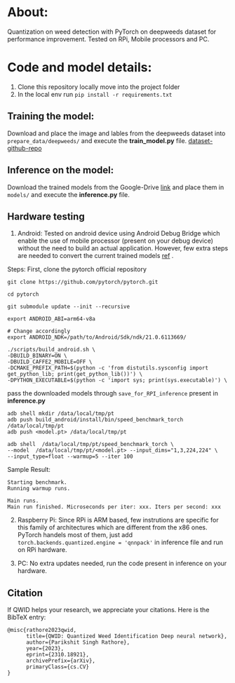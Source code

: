 # About:
Quantization on weed detection with PyTorch on deepweeds dataset for performance improvement. Tested on RPi, Mobile processors and PC.

# Code and model details:
1. Clone this repository locally move into the project folder
2. In the local env run `pip install -r requirements.txt`


## Training the model:
Download and place the image and lables from the deepweeds dataset into `prepare_data/deepweeds/` and execute the **train_model.py** file. [dataset-github-repo](https://github.com/AlexOlsen/DeepWeeds)

## Inference on the model:
Download the trained models from the Google-Drive [link](https://drive.google.com/drive/folders/1QDujacI3uPdzVHRBGf9bZKWJjA_3DlnF?usp=sharing) and place them in `models/` and execute the **inference.py** file.

## Hardware testing
1. Android:
Tested on android device using Android Debug Bridge which enable the use of mobile processor (present on your debug device) without the need to build an actual application. However, few extra steps are needed to convert the current trained models [ref](https://pytorch.org/tutorials/recipes/mobile_perf.html) .

Steps:
  First, clone the pytorch official repository
  ```
  git clone https://github.com/pytorch/pytorch.git

  cd pytorch

  git submodule update --init --recursive

  export ANDROID_ABI=arm64-v8a

  # Change accordingly
  export ANDROID_NDK=/path/to/Android/Sdk/ndk/21.0.6113669/

  ./scripts/build_android.sh \
  -DBUILD_BINARY=ON \
  -DBUILD_CAFFE2_MOBILE=OFF \
  -DCMAKE_PREFIX_PATH=$(python -c 'from distutils.sysconfig import get_python_lib; print(get_python_lib())') \
  -DPYTHON_EXECUTABLE=$(python -c 'import sys; print(sys.executable)') \
  ```
  pass the downloaded models through `save_for_RPI_inference` present in **inference.py**

  ```
  adb shell mkdir /data/local/tmp/pt
  adb push build_android/install/bin/speed_benchmark_torch /data/local/tmp/pt
  adb push <model.pt> /data/local/tmp/pt

  adb shell  /data/local/tmp/pt/speed_benchmark_torch \
  --model  /data/local/tmp/pt/<model.pt> --input_dims="1,3,224,224" \
  --input_type=float --warmup=5 --iter 100

  ```
  Sample Result:
  ```
  Starting benchmark.
  Running warmup runs.

  Main runs.
  Main run finished. Microseconds per iter: xxx. Iters per second: xxx
  ```

2. Raspberry Pi:
Since RPi is ARM based, few instrutions are specific for this family of architectures which are different from the x86 ones. PyTorch handels most of them, just add `torch.backends.quantized.engine = 'qnnpack'` in inference file and run on RPi hardware.

3. PC:
No extra updates needed, run the code present in inference on your hardware.

## Citation
If QWID helps your research, we appreciate your citations. Here is the BibTeX entry:
```
@misc{rathore2023qwid,
      title={QWID: Quantized Weed Identification Deep neural network},
      author={Parikshit Singh Rathore},
      year={2023},
      eprint={2310.18921},
      archivePrefix={arXiv},
      primaryClass={cs.CV}
}
```
